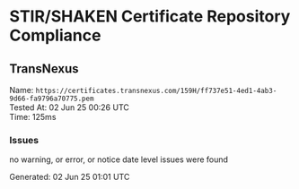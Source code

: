 # STIR/SHAKEN Certificate Repository Compliance

## TransNexus

Name: `https://certificates.transnexus.com/159H/ff737e51-4ed1-4ab3-9d66-fa9796a70775.pem`\
Tested At: 02 Jun 25 00:26 UTC\
Time: 125ms

### Issues

no warning, or error, or notice date level issues were found

Generated: 02 Jun 25 01:01 UTC
